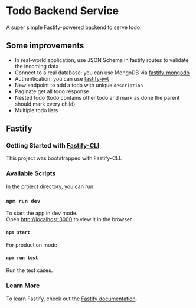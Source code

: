 # Todo Backend Service

A super simple Fastify-powered backend to serve todo.

## Some improvements

* In real-world application, use JSON Schema in fastify routes to validate the incoming data
* Connect to a real database: you can use MongoDB via [fastify-mongodb](https://github.com/fastify/fastify-mongodb)
* Authentication: you can use [fastify-jwt](https://github.com/fastify/fastify-jwt)
* New endpoint to add a todo with unique `description`
* Paginate get all todo response
* Nested todo (todo contains other todo and mark as done the parent should mark every child)
* Multiple todo lists

## Fastify

### Getting Started with [Fastify-CLI](https://www.npmjs.com/package/fastify-cli)

This project was bootstrapped with Fastify-CLI.

### Available Scripts

In the project directory, you can run:

### `npm run dev`

To start the app in dev mode.\
Open [http://localhost:3000](http://localhost:3000) to view it in the browser.

#### `npm start`

For production mode

#### `npm run test`

Run the test cases.

### Learn More

To learn Fastify, check out the [Fastify documentation](https://www.fastify.io/docs/latest/).
